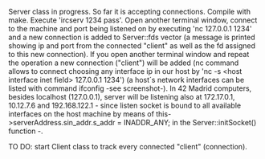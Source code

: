 Server class in progress. So far it is accepting connections. Compile with make. Execute 'ircserv 1234 pass'. Open another terminal window, connect to the machine and port being listened on by executing 'nc 127.0.0.1 1234' and a new connection is added to Server::fds vector (a message is printed showing ip and port from the connected "client" as well as the fd assigned to this new connection). If you open another terminal window and repeat the operation a new connection ("client") will be added (nc command allows to connect choosing any interface ip in our host by 'nc -s \<host interface inet field\> 127.0.0.1 1234') (a host´s network interfaces can be listed with command ifconfig -see screenshot-). In 42 Madrid computers, besides localhost (127.0.0.1), server will be listening also at 172.17.0.1, 10.12.7.6 and 192.168.122.1 - since listen socket is bound to all available interfaces on the host machine by means of this->serverAddress.sin_addr.s_addr = INADDR_ANY; in the Server::initSocket() function -.

TO DO: start Client class to track every connected "client" (connection). 
